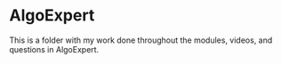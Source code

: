 # AlgoExpert

This is a folder with my work done throughout the modules, videos, and questions in AlgoExpert.